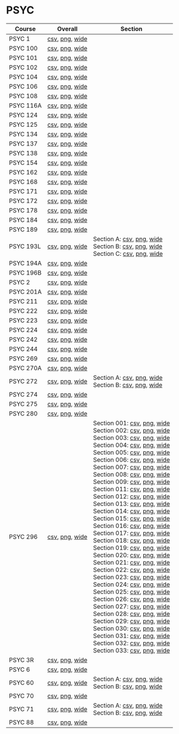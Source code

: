 # PSYC

| Course | Overall | Section |
| ------ | ------- | ------- |
| PSYC 1 | [csv](https://github.com/UCSD-Historical-Enrollment-Data/2023Fall/blob/main/overall/PSYC%201.csv), [png](https://raw.githubusercontent.com/UCSD-Historical-Enrollment-Data/2023Fall/main/plot_overall/PSYC%201.png), [wide](https://raw.githubusercontent.com/UCSD-Historical-Enrollment-Data/2023Fall/main/plot_overall_wide/PSYC%201.png) |  |
| PSYC 100 | [csv](https://github.com/UCSD-Historical-Enrollment-Data/2023Fall/blob/main/overall/PSYC%20100.csv), [png](https://raw.githubusercontent.com/UCSD-Historical-Enrollment-Data/2023Fall/main/plot_overall/PSYC%20100.png), [wide](https://raw.githubusercontent.com/UCSD-Historical-Enrollment-Data/2023Fall/main/plot_overall_wide/PSYC%20100.png) |  |
| PSYC 101 | [csv](https://github.com/UCSD-Historical-Enrollment-Data/2023Fall/blob/main/overall/PSYC%20101.csv), [png](https://raw.githubusercontent.com/UCSD-Historical-Enrollment-Data/2023Fall/main/plot_overall/PSYC%20101.png), [wide](https://raw.githubusercontent.com/UCSD-Historical-Enrollment-Data/2023Fall/main/plot_overall_wide/PSYC%20101.png) |  |
| PSYC 102 | [csv](https://github.com/UCSD-Historical-Enrollment-Data/2023Fall/blob/main/overall/PSYC%20102.csv), [png](https://raw.githubusercontent.com/UCSD-Historical-Enrollment-Data/2023Fall/main/plot_overall/PSYC%20102.png), [wide](https://raw.githubusercontent.com/UCSD-Historical-Enrollment-Data/2023Fall/main/plot_overall_wide/PSYC%20102.png) |  |
| PSYC 104 | [csv](https://github.com/UCSD-Historical-Enrollment-Data/2023Fall/blob/main/overall/PSYC%20104.csv), [png](https://raw.githubusercontent.com/UCSD-Historical-Enrollment-Data/2023Fall/main/plot_overall/PSYC%20104.png), [wide](https://raw.githubusercontent.com/UCSD-Historical-Enrollment-Data/2023Fall/main/plot_overall_wide/PSYC%20104.png) |  |
| PSYC 106 | [csv](https://github.com/UCSD-Historical-Enrollment-Data/2023Fall/blob/main/overall/PSYC%20106.csv), [png](https://raw.githubusercontent.com/UCSD-Historical-Enrollment-Data/2023Fall/main/plot_overall/PSYC%20106.png), [wide](https://raw.githubusercontent.com/UCSD-Historical-Enrollment-Data/2023Fall/main/plot_overall_wide/PSYC%20106.png) |  |
| PSYC 108 | [csv](https://github.com/UCSD-Historical-Enrollment-Data/2023Fall/blob/main/overall/PSYC%20108.csv), [png](https://raw.githubusercontent.com/UCSD-Historical-Enrollment-Data/2023Fall/main/plot_overall/PSYC%20108.png), [wide](https://raw.githubusercontent.com/UCSD-Historical-Enrollment-Data/2023Fall/main/plot_overall_wide/PSYC%20108.png) |  |
| PSYC 116A | [csv](https://github.com/UCSD-Historical-Enrollment-Data/2023Fall/blob/main/overall/PSYC%20116A.csv), [png](https://raw.githubusercontent.com/UCSD-Historical-Enrollment-Data/2023Fall/main/plot_overall/PSYC%20116A.png), [wide](https://raw.githubusercontent.com/UCSD-Historical-Enrollment-Data/2023Fall/main/plot_overall_wide/PSYC%20116A.png) |  |
| PSYC 124 | [csv](https://github.com/UCSD-Historical-Enrollment-Data/2023Fall/blob/main/overall/PSYC%20124.csv), [png](https://raw.githubusercontent.com/UCSD-Historical-Enrollment-Data/2023Fall/main/plot_overall/PSYC%20124.png), [wide](https://raw.githubusercontent.com/UCSD-Historical-Enrollment-Data/2023Fall/main/plot_overall_wide/PSYC%20124.png) |  |
| PSYC 125 | [csv](https://github.com/UCSD-Historical-Enrollment-Data/2023Fall/blob/main/overall/PSYC%20125.csv), [png](https://raw.githubusercontent.com/UCSD-Historical-Enrollment-Data/2023Fall/main/plot_overall/PSYC%20125.png), [wide](https://raw.githubusercontent.com/UCSD-Historical-Enrollment-Data/2023Fall/main/plot_overall_wide/PSYC%20125.png) |  |
| PSYC 134 | [csv](https://github.com/UCSD-Historical-Enrollment-Data/2023Fall/blob/main/overall/PSYC%20134.csv), [png](https://raw.githubusercontent.com/UCSD-Historical-Enrollment-Data/2023Fall/main/plot_overall/PSYC%20134.png), [wide](https://raw.githubusercontent.com/UCSD-Historical-Enrollment-Data/2023Fall/main/plot_overall_wide/PSYC%20134.png) |  |
| PSYC 137 | [csv](https://github.com/UCSD-Historical-Enrollment-Data/2023Fall/blob/main/overall/PSYC%20137.csv), [png](https://raw.githubusercontent.com/UCSD-Historical-Enrollment-Data/2023Fall/main/plot_overall/PSYC%20137.png), [wide](https://raw.githubusercontent.com/UCSD-Historical-Enrollment-Data/2023Fall/main/plot_overall_wide/PSYC%20137.png) |  |
| PSYC 138 | [csv](https://github.com/UCSD-Historical-Enrollment-Data/2023Fall/blob/main/overall/PSYC%20138.csv), [png](https://raw.githubusercontent.com/UCSD-Historical-Enrollment-Data/2023Fall/main/plot_overall/PSYC%20138.png), [wide](https://raw.githubusercontent.com/UCSD-Historical-Enrollment-Data/2023Fall/main/plot_overall_wide/PSYC%20138.png) |  |
| PSYC 154 | [csv](https://github.com/UCSD-Historical-Enrollment-Data/2023Fall/blob/main/overall/PSYC%20154.csv), [png](https://raw.githubusercontent.com/UCSD-Historical-Enrollment-Data/2023Fall/main/plot_overall/PSYC%20154.png), [wide](https://raw.githubusercontent.com/UCSD-Historical-Enrollment-Data/2023Fall/main/plot_overall_wide/PSYC%20154.png) |  |
| PSYC 162 | [csv](https://github.com/UCSD-Historical-Enrollment-Data/2023Fall/blob/main/overall/PSYC%20162.csv), [png](https://raw.githubusercontent.com/UCSD-Historical-Enrollment-Data/2023Fall/main/plot_overall/PSYC%20162.png), [wide](https://raw.githubusercontent.com/UCSD-Historical-Enrollment-Data/2023Fall/main/plot_overall_wide/PSYC%20162.png) |  |
| PSYC 168 | [csv](https://github.com/UCSD-Historical-Enrollment-Data/2023Fall/blob/main/overall/PSYC%20168.csv), [png](https://raw.githubusercontent.com/UCSD-Historical-Enrollment-Data/2023Fall/main/plot_overall/PSYC%20168.png), [wide](https://raw.githubusercontent.com/UCSD-Historical-Enrollment-Data/2023Fall/main/plot_overall_wide/PSYC%20168.png) |  |
| PSYC 171 | [csv](https://github.com/UCSD-Historical-Enrollment-Data/2023Fall/blob/main/overall/PSYC%20171.csv), [png](https://raw.githubusercontent.com/UCSD-Historical-Enrollment-Data/2023Fall/main/plot_overall/PSYC%20171.png), [wide](https://raw.githubusercontent.com/UCSD-Historical-Enrollment-Data/2023Fall/main/plot_overall_wide/PSYC%20171.png) |  |
| PSYC 172 | [csv](https://github.com/UCSD-Historical-Enrollment-Data/2023Fall/blob/main/overall/PSYC%20172.csv), [png](https://raw.githubusercontent.com/UCSD-Historical-Enrollment-Data/2023Fall/main/plot_overall/PSYC%20172.png), [wide](https://raw.githubusercontent.com/UCSD-Historical-Enrollment-Data/2023Fall/main/plot_overall_wide/PSYC%20172.png) |  |
| PSYC 178 | [csv](https://github.com/UCSD-Historical-Enrollment-Data/2023Fall/blob/main/overall/PSYC%20178.csv), [png](https://raw.githubusercontent.com/UCSD-Historical-Enrollment-Data/2023Fall/main/plot_overall/PSYC%20178.png), [wide](https://raw.githubusercontent.com/UCSD-Historical-Enrollment-Data/2023Fall/main/plot_overall_wide/PSYC%20178.png) |  |
| PSYC 184 | [csv](https://github.com/UCSD-Historical-Enrollment-Data/2023Fall/blob/main/overall/PSYC%20184.csv), [png](https://raw.githubusercontent.com/UCSD-Historical-Enrollment-Data/2023Fall/main/plot_overall/PSYC%20184.png), [wide](https://raw.githubusercontent.com/UCSD-Historical-Enrollment-Data/2023Fall/main/plot_overall_wide/PSYC%20184.png) |  |
| PSYC 189 | [csv](https://github.com/UCSD-Historical-Enrollment-Data/2023Fall/blob/main/overall/PSYC%20189.csv), [png](https://raw.githubusercontent.com/UCSD-Historical-Enrollment-Data/2023Fall/main/plot_overall/PSYC%20189.png), [wide](https://raw.githubusercontent.com/UCSD-Historical-Enrollment-Data/2023Fall/main/plot_overall_wide/PSYC%20189.png) |  |
| PSYC 193L | [csv](https://github.com/UCSD-Historical-Enrollment-Data/2023Fall/blob/main/overall/PSYC%20193L.csv), [png](https://raw.githubusercontent.com/UCSD-Historical-Enrollment-Data/2023Fall/main/plot_overall/PSYC%20193L.png), [wide](https://raw.githubusercontent.com/UCSD-Historical-Enrollment-Data/2023Fall/main/plot_overall_wide/PSYC%20193L.png) | Section A: [csv](https://github.com/UCSD-Historical-Enrollment-Data/2023Fall/blob/main/section/PSYC%20193L_A.csv), [png](https://raw.githubusercontent.com/UCSD-Historical-Enrollment-Data/2023Fall/main/plot_section/PSYC%20193L_A.png), [wide](https://raw.githubusercontent.com/UCSD-Historical-Enrollment-Data/2023Fall/main/plot_section_wide/PSYC%20193L_A.png)<br>Section B: [csv](https://github.com/UCSD-Historical-Enrollment-Data/2023Fall/blob/main/section/PSYC%20193L_B.csv), [png](https://raw.githubusercontent.com/UCSD-Historical-Enrollment-Data/2023Fall/main/plot_section/PSYC%20193L_B.png), [wide](https://raw.githubusercontent.com/UCSD-Historical-Enrollment-Data/2023Fall/main/plot_section_wide/PSYC%20193L_B.png)<br>Section C: [csv](https://github.com/UCSD-Historical-Enrollment-Data/2023Fall/blob/main/section/PSYC%20193L_C.csv), [png](https://raw.githubusercontent.com/UCSD-Historical-Enrollment-Data/2023Fall/main/plot_section/PSYC%20193L_C.png), [wide](https://raw.githubusercontent.com/UCSD-Historical-Enrollment-Data/2023Fall/main/plot_section_wide/PSYC%20193L_C.png) |
| PSYC 194A | [csv](https://github.com/UCSD-Historical-Enrollment-Data/2023Fall/blob/main/overall/PSYC%20194A.csv), [png](https://raw.githubusercontent.com/UCSD-Historical-Enrollment-Data/2023Fall/main/plot_overall/PSYC%20194A.png), [wide](https://raw.githubusercontent.com/UCSD-Historical-Enrollment-Data/2023Fall/main/plot_overall_wide/PSYC%20194A.png) |  |
| PSYC 196B | [csv](https://github.com/UCSD-Historical-Enrollment-Data/2023Fall/blob/main/overall/PSYC%20196B.csv), [png](https://raw.githubusercontent.com/UCSD-Historical-Enrollment-Data/2023Fall/main/plot_overall/PSYC%20196B.png), [wide](https://raw.githubusercontent.com/UCSD-Historical-Enrollment-Data/2023Fall/main/plot_overall_wide/PSYC%20196B.png) |  |
| PSYC 2 | [csv](https://github.com/UCSD-Historical-Enrollment-Data/2023Fall/blob/main/overall/PSYC%202.csv), [png](https://raw.githubusercontent.com/UCSD-Historical-Enrollment-Data/2023Fall/main/plot_overall/PSYC%202.png), [wide](https://raw.githubusercontent.com/UCSD-Historical-Enrollment-Data/2023Fall/main/plot_overall_wide/PSYC%202.png) |  |
| PSYC 201A | [csv](https://github.com/UCSD-Historical-Enrollment-Data/2023Fall/blob/main/overall/PSYC%20201A.csv), [png](https://raw.githubusercontent.com/UCSD-Historical-Enrollment-Data/2023Fall/main/plot_overall/PSYC%20201A.png), [wide](https://raw.githubusercontent.com/UCSD-Historical-Enrollment-Data/2023Fall/main/plot_overall_wide/PSYC%20201A.png) |  |
| PSYC 211 | [csv](https://github.com/UCSD-Historical-Enrollment-Data/2023Fall/blob/main/overall/PSYC%20211.csv), [png](https://raw.githubusercontent.com/UCSD-Historical-Enrollment-Data/2023Fall/main/plot_overall/PSYC%20211.png), [wide](https://raw.githubusercontent.com/UCSD-Historical-Enrollment-Data/2023Fall/main/plot_overall_wide/PSYC%20211.png) |  |
| PSYC 222 | [csv](https://github.com/UCSD-Historical-Enrollment-Data/2023Fall/blob/main/overall/PSYC%20222.csv), [png](https://raw.githubusercontent.com/UCSD-Historical-Enrollment-Data/2023Fall/main/plot_overall/PSYC%20222.png), [wide](https://raw.githubusercontent.com/UCSD-Historical-Enrollment-Data/2023Fall/main/plot_overall_wide/PSYC%20222.png) |  |
| PSYC 223 | [csv](https://github.com/UCSD-Historical-Enrollment-Data/2023Fall/blob/main/overall/PSYC%20223.csv), [png](https://raw.githubusercontent.com/UCSD-Historical-Enrollment-Data/2023Fall/main/plot_overall/PSYC%20223.png), [wide](https://raw.githubusercontent.com/UCSD-Historical-Enrollment-Data/2023Fall/main/plot_overall_wide/PSYC%20223.png) |  |
| PSYC 224 | [csv](https://github.com/UCSD-Historical-Enrollment-Data/2023Fall/blob/main/overall/PSYC%20224.csv), [png](https://raw.githubusercontent.com/UCSD-Historical-Enrollment-Data/2023Fall/main/plot_overall/PSYC%20224.png), [wide](https://raw.githubusercontent.com/UCSD-Historical-Enrollment-Data/2023Fall/main/plot_overall_wide/PSYC%20224.png) |  |
| PSYC 242 | [csv](https://github.com/UCSD-Historical-Enrollment-Data/2023Fall/blob/main/overall/PSYC%20242.csv), [png](https://raw.githubusercontent.com/UCSD-Historical-Enrollment-Data/2023Fall/main/plot_overall/PSYC%20242.png), [wide](https://raw.githubusercontent.com/UCSD-Historical-Enrollment-Data/2023Fall/main/plot_overall_wide/PSYC%20242.png) |  |
| PSYC 244 | [csv](https://github.com/UCSD-Historical-Enrollment-Data/2023Fall/blob/main/overall/PSYC%20244.csv), [png](https://raw.githubusercontent.com/UCSD-Historical-Enrollment-Data/2023Fall/main/plot_overall/PSYC%20244.png), [wide](https://raw.githubusercontent.com/UCSD-Historical-Enrollment-Data/2023Fall/main/plot_overall_wide/PSYC%20244.png) |  |
| PSYC 269 | [csv](https://github.com/UCSD-Historical-Enrollment-Data/2023Fall/blob/main/overall/PSYC%20269.csv), [png](https://raw.githubusercontent.com/UCSD-Historical-Enrollment-Data/2023Fall/main/plot_overall/PSYC%20269.png), [wide](https://raw.githubusercontent.com/UCSD-Historical-Enrollment-Data/2023Fall/main/plot_overall_wide/PSYC%20269.png) |  |
| PSYC 270A | [csv](https://github.com/UCSD-Historical-Enrollment-Data/2023Fall/blob/main/overall/PSYC%20270A.csv), [png](https://raw.githubusercontent.com/UCSD-Historical-Enrollment-Data/2023Fall/main/plot_overall/PSYC%20270A.png), [wide](https://raw.githubusercontent.com/UCSD-Historical-Enrollment-Data/2023Fall/main/plot_overall_wide/PSYC%20270A.png) |  |
| PSYC 272 | [csv](https://github.com/UCSD-Historical-Enrollment-Data/2023Fall/blob/main/overall/PSYC%20272.csv), [png](https://raw.githubusercontent.com/UCSD-Historical-Enrollment-Data/2023Fall/main/plot_overall/PSYC%20272.png), [wide](https://raw.githubusercontent.com/UCSD-Historical-Enrollment-Data/2023Fall/main/plot_overall_wide/PSYC%20272.png) | Section A: [csv](https://github.com/UCSD-Historical-Enrollment-Data/2023Fall/blob/main/section/PSYC%20272_A.csv), [png](https://raw.githubusercontent.com/UCSD-Historical-Enrollment-Data/2023Fall/main/plot_section/PSYC%20272_A.png), [wide](https://raw.githubusercontent.com/UCSD-Historical-Enrollment-Data/2023Fall/main/plot_section_wide/PSYC%20272_A.png)<br>Section B: [csv](https://github.com/UCSD-Historical-Enrollment-Data/2023Fall/blob/main/section/PSYC%20272_B.csv), [png](https://raw.githubusercontent.com/UCSD-Historical-Enrollment-Data/2023Fall/main/plot_section/PSYC%20272_B.png), [wide](https://raw.githubusercontent.com/UCSD-Historical-Enrollment-Data/2023Fall/main/plot_section_wide/PSYC%20272_B.png) |
| PSYC 274 | [csv](https://github.com/UCSD-Historical-Enrollment-Data/2023Fall/blob/main/overall/PSYC%20274.csv), [png](https://raw.githubusercontent.com/UCSD-Historical-Enrollment-Data/2023Fall/main/plot_overall/PSYC%20274.png), [wide](https://raw.githubusercontent.com/UCSD-Historical-Enrollment-Data/2023Fall/main/plot_overall_wide/PSYC%20274.png) |  |
| PSYC 275 | [csv](https://github.com/UCSD-Historical-Enrollment-Data/2023Fall/blob/main/overall/PSYC%20275.csv), [png](https://raw.githubusercontent.com/UCSD-Historical-Enrollment-Data/2023Fall/main/plot_overall/PSYC%20275.png), [wide](https://raw.githubusercontent.com/UCSD-Historical-Enrollment-Data/2023Fall/main/plot_overall_wide/PSYC%20275.png) |  |
| PSYC 280 | [csv](https://github.com/UCSD-Historical-Enrollment-Data/2023Fall/blob/main/overall/PSYC%20280.csv), [png](https://raw.githubusercontent.com/UCSD-Historical-Enrollment-Data/2023Fall/main/plot_overall/PSYC%20280.png), [wide](https://raw.githubusercontent.com/UCSD-Historical-Enrollment-Data/2023Fall/main/plot_overall_wide/PSYC%20280.png) |  |
| PSYC 296 | [csv](https://github.com/UCSD-Historical-Enrollment-Data/2023Fall/blob/main/overall/PSYC%20296.csv), [png](https://raw.githubusercontent.com/UCSD-Historical-Enrollment-Data/2023Fall/main/plot_overall/PSYC%20296.png), [wide](https://raw.githubusercontent.com/UCSD-Historical-Enrollment-Data/2023Fall/main/plot_overall_wide/PSYC%20296.png) | Section 001: [csv](https://github.com/UCSD-Historical-Enrollment-Data/2023Fall/blob/main/section/PSYC%20296_001.csv), [png](https://raw.githubusercontent.com/UCSD-Historical-Enrollment-Data/2023Fall/main/plot_section/PSYC%20296_001.png), [wide](https://raw.githubusercontent.com/UCSD-Historical-Enrollment-Data/2023Fall/main/plot_section_wide/PSYC%20296_001.png)<br>Section 002: [csv](https://github.com/UCSD-Historical-Enrollment-Data/2023Fall/blob/main/section/PSYC%20296_002.csv), [png](https://raw.githubusercontent.com/UCSD-Historical-Enrollment-Data/2023Fall/main/plot_section/PSYC%20296_002.png), [wide](https://raw.githubusercontent.com/UCSD-Historical-Enrollment-Data/2023Fall/main/plot_section_wide/PSYC%20296_002.png)<br>Section 003: [csv](https://github.com/UCSD-Historical-Enrollment-Data/2023Fall/blob/main/section/PSYC%20296_003.csv), [png](https://raw.githubusercontent.com/UCSD-Historical-Enrollment-Data/2023Fall/main/plot_section/PSYC%20296_003.png), [wide](https://raw.githubusercontent.com/UCSD-Historical-Enrollment-Data/2023Fall/main/plot_section_wide/PSYC%20296_003.png)<br>Section 004: [csv](https://github.com/UCSD-Historical-Enrollment-Data/2023Fall/blob/main/section/PSYC%20296_004.csv), [png](https://raw.githubusercontent.com/UCSD-Historical-Enrollment-Data/2023Fall/main/plot_section/PSYC%20296_004.png), [wide](https://raw.githubusercontent.com/UCSD-Historical-Enrollment-Data/2023Fall/main/plot_section_wide/PSYC%20296_004.png)<br>Section 005: [csv](https://github.com/UCSD-Historical-Enrollment-Data/2023Fall/blob/main/section/PSYC%20296_005.csv), [png](https://raw.githubusercontent.com/UCSD-Historical-Enrollment-Data/2023Fall/main/plot_section/PSYC%20296_005.png), [wide](https://raw.githubusercontent.com/UCSD-Historical-Enrollment-Data/2023Fall/main/plot_section_wide/PSYC%20296_005.png)<br>Section 006: [csv](https://github.com/UCSD-Historical-Enrollment-Data/2023Fall/blob/main/section/PSYC%20296_006.csv), [png](https://raw.githubusercontent.com/UCSD-Historical-Enrollment-Data/2023Fall/main/plot_section/PSYC%20296_006.png), [wide](https://raw.githubusercontent.com/UCSD-Historical-Enrollment-Data/2023Fall/main/plot_section_wide/PSYC%20296_006.png)<br>Section 007: [csv](https://github.com/UCSD-Historical-Enrollment-Data/2023Fall/blob/main/section/PSYC%20296_007.csv), [png](https://raw.githubusercontent.com/UCSD-Historical-Enrollment-Data/2023Fall/main/plot_section/PSYC%20296_007.png), [wide](https://raw.githubusercontent.com/UCSD-Historical-Enrollment-Data/2023Fall/main/plot_section_wide/PSYC%20296_007.png)<br>Section 008: [csv](https://github.com/UCSD-Historical-Enrollment-Data/2023Fall/blob/main/section/PSYC%20296_008.csv), [png](https://raw.githubusercontent.com/UCSD-Historical-Enrollment-Data/2023Fall/main/plot_section/PSYC%20296_008.png), [wide](https://raw.githubusercontent.com/UCSD-Historical-Enrollment-Data/2023Fall/main/plot_section_wide/PSYC%20296_008.png)<br>Section 009: [csv](https://github.com/UCSD-Historical-Enrollment-Data/2023Fall/blob/main/section/PSYC%20296_009.csv), [png](https://raw.githubusercontent.com/UCSD-Historical-Enrollment-Data/2023Fall/main/plot_section/PSYC%20296_009.png), [wide](https://raw.githubusercontent.com/UCSD-Historical-Enrollment-Data/2023Fall/main/plot_section_wide/PSYC%20296_009.png)<br>Section 011: [csv](https://github.com/UCSD-Historical-Enrollment-Data/2023Fall/blob/main/section/PSYC%20296_011.csv), [png](https://raw.githubusercontent.com/UCSD-Historical-Enrollment-Data/2023Fall/main/plot_section/PSYC%20296_011.png), [wide](https://raw.githubusercontent.com/UCSD-Historical-Enrollment-Data/2023Fall/main/plot_section_wide/PSYC%20296_011.png)<br>Section 012: [csv](https://github.com/UCSD-Historical-Enrollment-Data/2023Fall/blob/main/section/PSYC%20296_012.csv), [png](https://raw.githubusercontent.com/UCSD-Historical-Enrollment-Data/2023Fall/main/plot_section/PSYC%20296_012.png), [wide](https://raw.githubusercontent.com/UCSD-Historical-Enrollment-Data/2023Fall/main/plot_section_wide/PSYC%20296_012.png)<br>Section 013: [csv](https://github.com/UCSD-Historical-Enrollment-Data/2023Fall/blob/main/section/PSYC%20296_013.csv), [png](https://raw.githubusercontent.com/UCSD-Historical-Enrollment-Data/2023Fall/main/plot_section/PSYC%20296_013.png), [wide](https://raw.githubusercontent.com/UCSD-Historical-Enrollment-Data/2023Fall/main/plot_section_wide/PSYC%20296_013.png)<br>Section 014: [csv](https://github.com/UCSD-Historical-Enrollment-Data/2023Fall/blob/main/section/PSYC%20296_014.csv), [png](https://raw.githubusercontent.com/UCSD-Historical-Enrollment-Data/2023Fall/main/plot_section/PSYC%20296_014.png), [wide](https://raw.githubusercontent.com/UCSD-Historical-Enrollment-Data/2023Fall/main/plot_section_wide/PSYC%20296_014.png)<br>Section 015: [csv](https://github.com/UCSD-Historical-Enrollment-Data/2023Fall/blob/main/section/PSYC%20296_015.csv), [png](https://raw.githubusercontent.com/UCSD-Historical-Enrollment-Data/2023Fall/main/plot_section/PSYC%20296_015.png), [wide](https://raw.githubusercontent.com/UCSD-Historical-Enrollment-Data/2023Fall/main/plot_section_wide/PSYC%20296_015.png)<br>Section 016: [csv](https://github.com/UCSD-Historical-Enrollment-Data/2023Fall/blob/main/section/PSYC%20296_016.csv), [png](https://raw.githubusercontent.com/UCSD-Historical-Enrollment-Data/2023Fall/main/plot_section/PSYC%20296_016.png), [wide](https://raw.githubusercontent.com/UCSD-Historical-Enrollment-Data/2023Fall/main/plot_section_wide/PSYC%20296_016.png)<br>Section 017: [csv](https://github.com/UCSD-Historical-Enrollment-Data/2023Fall/blob/main/section/PSYC%20296_017.csv), [png](https://raw.githubusercontent.com/UCSD-Historical-Enrollment-Data/2023Fall/main/plot_section/PSYC%20296_017.png), [wide](https://raw.githubusercontent.com/UCSD-Historical-Enrollment-Data/2023Fall/main/plot_section_wide/PSYC%20296_017.png)<br>Section 018: [csv](https://github.com/UCSD-Historical-Enrollment-Data/2023Fall/blob/main/section/PSYC%20296_018.csv), [png](https://raw.githubusercontent.com/UCSD-Historical-Enrollment-Data/2023Fall/main/plot_section/PSYC%20296_018.png), [wide](https://raw.githubusercontent.com/UCSD-Historical-Enrollment-Data/2023Fall/main/plot_section_wide/PSYC%20296_018.png)<br>Section 019: [csv](https://github.com/UCSD-Historical-Enrollment-Data/2023Fall/blob/main/section/PSYC%20296_019.csv), [png](https://raw.githubusercontent.com/UCSD-Historical-Enrollment-Data/2023Fall/main/plot_section/PSYC%20296_019.png), [wide](https://raw.githubusercontent.com/UCSD-Historical-Enrollment-Data/2023Fall/main/plot_section_wide/PSYC%20296_019.png)<br>Section 020: [csv](https://github.com/UCSD-Historical-Enrollment-Data/2023Fall/blob/main/section/PSYC%20296_020.csv), [png](https://raw.githubusercontent.com/UCSD-Historical-Enrollment-Data/2023Fall/main/plot_section/PSYC%20296_020.png), [wide](https://raw.githubusercontent.com/UCSD-Historical-Enrollment-Data/2023Fall/main/plot_section_wide/PSYC%20296_020.png)<br>Section 021: [csv](https://github.com/UCSD-Historical-Enrollment-Data/2023Fall/blob/main/section/PSYC%20296_021.csv), [png](https://raw.githubusercontent.com/UCSD-Historical-Enrollment-Data/2023Fall/main/plot_section/PSYC%20296_021.png), [wide](https://raw.githubusercontent.com/UCSD-Historical-Enrollment-Data/2023Fall/main/plot_section_wide/PSYC%20296_021.png)<br>Section 022: [csv](https://github.com/UCSD-Historical-Enrollment-Data/2023Fall/blob/main/section/PSYC%20296_022.csv), [png](https://raw.githubusercontent.com/UCSD-Historical-Enrollment-Data/2023Fall/main/plot_section/PSYC%20296_022.png), [wide](https://raw.githubusercontent.com/UCSD-Historical-Enrollment-Data/2023Fall/main/plot_section_wide/PSYC%20296_022.png)<br>Section 023: [csv](https://github.com/UCSD-Historical-Enrollment-Data/2023Fall/blob/main/section/PSYC%20296_023.csv), [png](https://raw.githubusercontent.com/UCSD-Historical-Enrollment-Data/2023Fall/main/plot_section/PSYC%20296_023.png), [wide](https://raw.githubusercontent.com/UCSD-Historical-Enrollment-Data/2023Fall/main/plot_section_wide/PSYC%20296_023.png)<br>Section 024: [csv](https://github.com/UCSD-Historical-Enrollment-Data/2023Fall/blob/main/section/PSYC%20296_024.csv), [png](https://raw.githubusercontent.com/UCSD-Historical-Enrollment-Data/2023Fall/main/plot_section/PSYC%20296_024.png), [wide](https://raw.githubusercontent.com/UCSD-Historical-Enrollment-Data/2023Fall/main/plot_section_wide/PSYC%20296_024.png)<br>Section 025: [csv](https://github.com/UCSD-Historical-Enrollment-Data/2023Fall/blob/main/section/PSYC%20296_025.csv), [png](https://raw.githubusercontent.com/UCSD-Historical-Enrollment-Data/2023Fall/main/plot_section/PSYC%20296_025.png), [wide](https://raw.githubusercontent.com/UCSD-Historical-Enrollment-Data/2023Fall/main/plot_section_wide/PSYC%20296_025.png)<br>Section 026: [csv](https://github.com/UCSD-Historical-Enrollment-Data/2023Fall/blob/main/section/PSYC%20296_026.csv), [png](https://raw.githubusercontent.com/UCSD-Historical-Enrollment-Data/2023Fall/main/plot_section/PSYC%20296_026.png), [wide](https://raw.githubusercontent.com/UCSD-Historical-Enrollment-Data/2023Fall/main/plot_section_wide/PSYC%20296_026.png)<br>Section 027: [csv](https://github.com/UCSD-Historical-Enrollment-Data/2023Fall/blob/main/section/PSYC%20296_027.csv), [png](https://raw.githubusercontent.com/UCSD-Historical-Enrollment-Data/2023Fall/main/plot_section/PSYC%20296_027.png), [wide](https://raw.githubusercontent.com/UCSD-Historical-Enrollment-Data/2023Fall/main/plot_section_wide/PSYC%20296_027.png)<br>Section 028: [csv](https://github.com/UCSD-Historical-Enrollment-Data/2023Fall/blob/main/section/PSYC%20296_028.csv), [png](https://raw.githubusercontent.com/UCSD-Historical-Enrollment-Data/2023Fall/main/plot_section/PSYC%20296_028.png), [wide](https://raw.githubusercontent.com/UCSD-Historical-Enrollment-Data/2023Fall/main/plot_section_wide/PSYC%20296_028.png)<br>Section 029: [csv](https://github.com/UCSD-Historical-Enrollment-Data/2023Fall/blob/main/section/PSYC%20296_029.csv), [png](https://raw.githubusercontent.com/UCSD-Historical-Enrollment-Data/2023Fall/main/plot_section/PSYC%20296_029.png), [wide](https://raw.githubusercontent.com/UCSD-Historical-Enrollment-Data/2023Fall/main/plot_section_wide/PSYC%20296_029.png)<br>Section 030: [csv](https://github.com/UCSD-Historical-Enrollment-Data/2023Fall/blob/main/section/PSYC%20296_030.csv), [png](https://raw.githubusercontent.com/UCSD-Historical-Enrollment-Data/2023Fall/main/plot_section/PSYC%20296_030.png), [wide](https://raw.githubusercontent.com/UCSD-Historical-Enrollment-Data/2023Fall/main/plot_section_wide/PSYC%20296_030.png)<br>Section 031: [csv](https://github.com/UCSD-Historical-Enrollment-Data/2023Fall/blob/main/section/PSYC%20296_031.csv), [png](https://raw.githubusercontent.com/UCSD-Historical-Enrollment-Data/2023Fall/main/plot_section/PSYC%20296_031.png), [wide](https://raw.githubusercontent.com/UCSD-Historical-Enrollment-Data/2023Fall/main/plot_section_wide/PSYC%20296_031.png)<br>Section 032: [csv](https://github.com/UCSD-Historical-Enrollment-Data/2023Fall/blob/main/section/PSYC%20296_032.csv), [png](https://raw.githubusercontent.com/UCSD-Historical-Enrollment-Data/2023Fall/main/plot_section/PSYC%20296_032.png), [wide](https://raw.githubusercontent.com/UCSD-Historical-Enrollment-Data/2023Fall/main/plot_section_wide/PSYC%20296_032.png)<br>Section 033: [csv](https://github.com/UCSD-Historical-Enrollment-Data/2023Fall/blob/main/section/PSYC%20296_033.csv), [png](https://raw.githubusercontent.com/UCSD-Historical-Enrollment-Data/2023Fall/main/plot_section/PSYC%20296_033.png), [wide](https://raw.githubusercontent.com/UCSD-Historical-Enrollment-Data/2023Fall/main/plot_section_wide/PSYC%20296_033.png) |
| PSYC 3R | [csv](https://github.com/UCSD-Historical-Enrollment-Data/2023Fall/blob/main/overall/PSYC%203R.csv), [png](https://raw.githubusercontent.com/UCSD-Historical-Enrollment-Data/2023Fall/main/plot_overall/PSYC%203R.png), [wide](https://raw.githubusercontent.com/UCSD-Historical-Enrollment-Data/2023Fall/main/plot_overall_wide/PSYC%203R.png) |  |
| PSYC 6 | [csv](https://github.com/UCSD-Historical-Enrollment-Data/2023Fall/blob/main/overall/PSYC%206.csv), [png](https://raw.githubusercontent.com/UCSD-Historical-Enrollment-Data/2023Fall/main/plot_overall/PSYC%206.png), [wide](https://raw.githubusercontent.com/UCSD-Historical-Enrollment-Data/2023Fall/main/plot_overall_wide/PSYC%206.png) |  |
| PSYC 60 | [csv](https://github.com/UCSD-Historical-Enrollment-Data/2023Fall/blob/main/overall/PSYC%2060.csv), [png](https://raw.githubusercontent.com/UCSD-Historical-Enrollment-Data/2023Fall/main/plot_overall/PSYC%2060.png), [wide](https://raw.githubusercontent.com/UCSD-Historical-Enrollment-Data/2023Fall/main/plot_overall_wide/PSYC%2060.png) | Section A: [csv](https://github.com/UCSD-Historical-Enrollment-Data/2023Fall/blob/main/section/PSYC%2060_A.csv), [png](https://raw.githubusercontent.com/UCSD-Historical-Enrollment-Data/2023Fall/main/plot_section/PSYC%2060_A.png), [wide](https://raw.githubusercontent.com/UCSD-Historical-Enrollment-Data/2023Fall/main/plot_section_wide/PSYC%2060_A.png)<br>Section B: [csv](https://github.com/UCSD-Historical-Enrollment-Data/2023Fall/blob/main/section/PSYC%2060_B.csv), [png](https://raw.githubusercontent.com/UCSD-Historical-Enrollment-Data/2023Fall/main/plot_section/PSYC%2060_B.png), [wide](https://raw.githubusercontent.com/UCSD-Historical-Enrollment-Data/2023Fall/main/plot_section_wide/PSYC%2060_B.png) |
| PSYC 70 | [csv](https://github.com/UCSD-Historical-Enrollment-Data/2023Fall/blob/main/overall/PSYC%2070.csv), [png](https://raw.githubusercontent.com/UCSD-Historical-Enrollment-Data/2023Fall/main/plot_overall/PSYC%2070.png), [wide](https://raw.githubusercontent.com/UCSD-Historical-Enrollment-Data/2023Fall/main/plot_overall_wide/PSYC%2070.png) |  |
| PSYC 71 | [csv](https://github.com/UCSD-Historical-Enrollment-Data/2023Fall/blob/main/overall/PSYC%2071.csv), [png](https://raw.githubusercontent.com/UCSD-Historical-Enrollment-Data/2023Fall/main/plot_overall/PSYC%2071.png), [wide](https://raw.githubusercontent.com/UCSD-Historical-Enrollment-Data/2023Fall/main/plot_overall_wide/PSYC%2071.png) | Section A: [csv](https://github.com/UCSD-Historical-Enrollment-Data/2023Fall/blob/main/section/PSYC%2071_A.csv), [png](https://raw.githubusercontent.com/UCSD-Historical-Enrollment-Data/2023Fall/main/plot_section/PSYC%2071_A.png), [wide](https://raw.githubusercontent.com/UCSD-Historical-Enrollment-Data/2023Fall/main/plot_section_wide/PSYC%2071_A.png)<br>Section B: [csv](https://github.com/UCSD-Historical-Enrollment-Data/2023Fall/blob/main/section/PSYC%2071_B.csv), [png](https://raw.githubusercontent.com/UCSD-Historical-Enrollment-Data/2023Fall/main/plot_section/PSYC%2071_B.png), [wide](https://raw.githubusercontent.com/UCSD-Historical-Enrollment-Data/2023Fall/main/plot_section_wide/PSYC%2071_B.png) |
| PSYC 88 | [csv](https://github.com/UCSD-Historical-Enrollment-Data/2023Fall/blob/main/overall/PSYC%2088.csv), [png](https://raw.githubusercontent.com/UCSD-Historical-Enrollment-Data/2023Fall/main/plot_overall/PSYC%2088.png), [wide](https://raw.githubusercontent.com/UCSD-Historical-Enrollment-Data/2023Fall/main/plot_overall_wide/PSYC%2088.png) |  |
